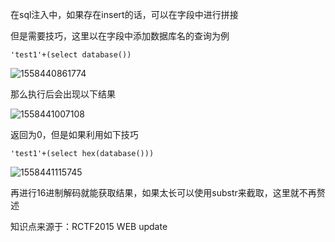 在sql注入中，如果存在insert的话，可以在字段中进行拼接

但是需要技巧，这里以在字段中添加数据库名的查询为例

```
'test1'+(select database())
```

![1558440861774](\img\Insert-tips1.png)

那么执行后会出现以下结果

![1558441007108](\img\Insert-tips2.png)

返回为0，但是如果利用如下技巧

```
'test1'+(select hex(database()))
```

![1558441115745](\img\Insert-tip3.png)

再进行16进制解码就能获取结果，如果太长可以使用substr来截取，这里就不再赘述

知识点来源于：RCTF2015 WEB update
